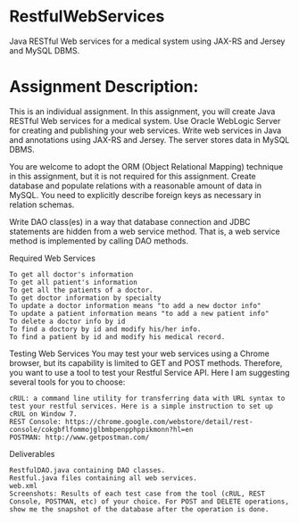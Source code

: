 RestfulWebServices
==================

Java RESTful Web services for a medical system using JAX-RS and Jersey and MySQL DBMS.

Assignment Description:
=======================

This is an individual assignment. In this assignment, you will create Java RESTful Web services for a medical system. Use Oracle WebLogic Server for creating and publishing your web services. Write web services in Java and annotations using JAX-RS and Jersey. The server stores data in MySQL DBMS.

You are welcome to adopt the ORM (Object Relational Mapping) technique in this assignment, but it is not required for this assignment. Create database and populate relations with a reasonable amount of data in MySQL. You need to explicitly describe foreign keys as necessary in relation schemas.

Write DAO class(es) in a way that database connection and JDBC statements are hidden from a web service method. That is, a web service method is implemented by calling DAO methods.

Required Web Services

    To get all doctor's information
    To get all patient's information
    To get all the patients of a doctor.
    To get doctor information by specialty
    To update a doctor information means "to add a new doctor info"
    To update a patient information means "to add a new patient info"
    To delete a doctor info by id
    To find a doctory by id and modify his/her info.
    To find a patient by id and modify his medical record. 

Testing Web Services
You may test your web services using a Chrome browser, but its capability is limited to GET and POST methods. Therefore, you want to use a tool to test your Restful Service API. Here I am suggesting several tools for you to choose:

    cRUL: a command line utility for transferring data with URL syntax to test your restful services. Here is a simple instruction to set up cRUL on Window 7.
    REST Console: https://chrome.google.com/webstore/detail/rest-console/cokgbflfommojglbmbpenpphppikmonn?hl=en
    POSTMAN: http://www.getpostman.com/ 

Deliverables

    RestfulDAO.java containing DAO classes.
    Restful.java files containing all web services.
    web.xml
    Screenshots: Results of each test case from the tool (cRUL, REST Console, POSTMAN, etc) of your choice. For POST and DELETE operations, show me the snapshot of the database after the operation is done. 
